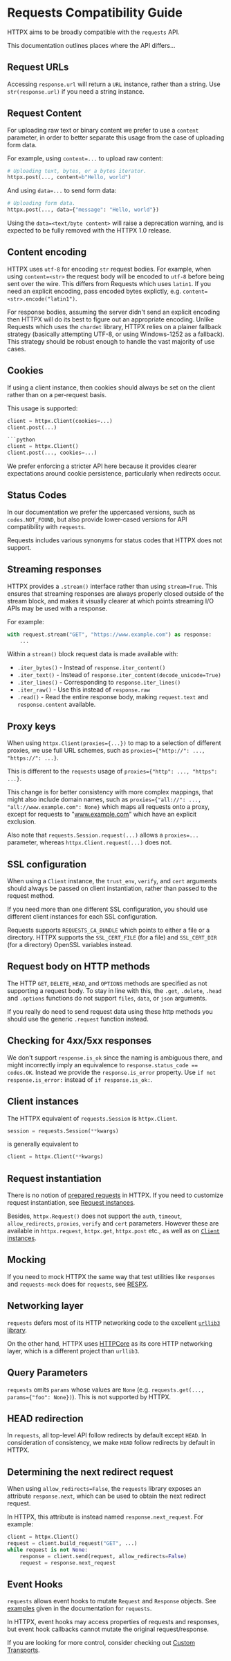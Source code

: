 # Requests Compatibility Guide

HTTPX aims to be broadly compatible with the `requests` API.

This documentation outlines places where the API differs...

## Request URLs

Accessing `response.url` will return a `URL` instance, rather than a string.
Use `str(response.url)` if you need a string instance.

## Request Content

For uploading raw text or binary content we prefer to use a `content` parameter,
in order to better separate this usage from the case of uploading form data.

For example, using `content=...` to upload raw content:

```python
# Uploading text, bytes, or a bytes iterator.
httpx.post(..., content=b"Hello, world")
```

And using `data=...` to send form data:

```python
# Uploading form data.
httpx.post(..., data={"message": "Hello, world"})
```

Using the `data=<text/byte content>` will raise a deprecation warning,
and is expected to be fully removed with the HTTPX 1.0 release.

## Content encoding

HTTPX uses `utf-8` for encoding `str` request bodies. For example, when using `content=<str>` the request body will be encoded to `utf-8` before being sent over the wire. This differs from Requests which uses `latin1`. If you need an explicit encoding, pass encoded bytes explictly, e.g. `content=<str>.encode("latin1")`.

For response bodies, assuming the server didn't send an explicit encoding then HTTPX will do its best to figure out an appropriate encoding. Unlike Requests which uses the `chardet` library, HTTPX relies on a plainer fallback strategy (basically attempting UTF-8, or using Windows-1252 as a fallback). This strategy should be robust enough to handle the vast majority of use cases.

## Cookies

If using a client instance, then cookies should always be set on the client rather than on a per-request basis.

This usage is supported:

```python
client = httpx.Client(cookies=...)
client.post(...)

```python
client = httpx.Client()
client.post(..., cookies=...)
```

We prefer enforcing a stricter API here because it provides clearer expectations around cookie persistence, particularly when redirects occur.

## Status Codes

In our documentation we prefer the uppercased versions, such as `codes.NOT_FOUND`, but also provide lower-cased versions for API compatibility with `requests`.

Requests includes various synonyms for status codes that HTTPX does not support.

## Streaming responses

HTTPX provides a `.stream()` interface rather than using `stream=True`. This ensures that streaming responses are always properly closed outside of the stream block, and makes it visually clearer at which points streaming I/O APIs may be used with a response.

For example:

```python
with request.stream("GET", "https://www.example.com") as response:
    ...
```

Within a `stream()` block request data is made available with:

* `.iter_bytes()` - Instead of `response.iter_content()`
* `.iter_text()` - Instead of `response.iter_content(decode_unicode=True)`
* `.iter_lines()` - Corresponding to `response.iter_lines()`
* `.iter_raw()` - Use this instead of `response.raw`
* `.read()` - Read the entire response body, making `request.text` and `response.content` available.

## Proxy keys

When using `httpx.Client(proxies={...})` to map to a selection of different proxies, we use full URL schemes, such as `proxies={"http://": ..., "https://": ...}`.

This is different to the `requests` usage of `proxies={"http": ..., "https": ...}`.

This change is for better consistency with more complex mappings, that might also include domain names, such as `proxies={"all://": ..., "all://www.example.com": None}` which maps all requests onto a proxy, except for requests to "www.example.com" which have an explicit exclusion.

Also note that `requests.Session.request(...)` allows a `proxies=...` parameter, whereas `httpx.Client.request(...)` does not.

## SSL configuration

When using a `Client` instance, the `trust_env`, `verify`, and `cert` arguments should always be passed on client instantiation, rather than passed to the request method.

If you need more than one different SSL configuration, you should use different client instances for each SSL configuration.

Requests supports `REQUESTS_CA_BUNDLE` which points to either a file or a directory. HTTPX supports the `SSL_CERT_FILE` (for a file) and `SSL_CERT_DIR` (for a directory) OpenSSL variables instead.

## Request body on HTTP methods

The HTTP `GET`, `DELETE`, `HEAD`, and `OPTIONS` methods are specified as not supporting a request body. To stay in line with this, the `.get`, `.delete`, `.head` and `.options` functions do not support `files`, `data`, or `json` arguments.

If you really do need to send request data using these http methods you should use the generic `.request` function instead.

## Checking for 4xx/5xx responses

We don't support `response.is_ok` since the naming is ambiguous there, and might incorrectly imply an equivalence to `response.status_code == codes.OK`. Instead we provide the `response.is_error` property. Use `if not response.is_error:` instead of `if response.is_ok:`.

## Client instances

The HTTPX equivalent of `requests.Session` is `httpx.Client`.

```python
session = requests.Session(**kwargs)
```

is generally equivalent to

```python
client = httpx.Client(**kwargs)
```

## Request instantiation

There is no notion of [prepared requests](https://requests.readthedocs.io/en/stable/user/advanced/#prepared-requests) in HTTPX. If you need to customize request instantiation, see [Request instances](advanced.md#request-instances).

Besides, `httpx.Request()` does not support the `auth`, `timeout`, `allow_redirects`, `proxies`, `verify` and `cert` parameters. However these are available in `httpx.request`, `httpx.get`, `httpx.post` etc., as well as on [`Client` instances](advanced.md#client-instances).

## Mocking

If you need to mock HTTPX the same way that test utilities like `responses` and `requests-mock` does for `requests`, see [RESPX](https://github.com/lundberg/respx).

## Networking layer

`requests` defers most of its HTTP networking code to the excellent [`urllib3` library](https://urllib3.readthedocs.io/en/latest/).

On the other hand, HTTPX uses [HTTPCore](https://github.com/encode/httpcore) as its core HTTP networking layer, which is a different project than `urllib3`.

## Query Parameters

`requests` omits `params` whose values are `None` (e.g. `requests.get(..., params={"foo": None})`). This is not supported by HTTPX.

## HEAD redirection

In `requests`, all top-level API follow redirects by default except `HEAD`.
In consideration of consistency, we make `HEAD` follow redirects by default in HTTPX.

## Determining the next redirect request

When using `allow_redirects=False`, the `requests` library exposes an attribute `response.next`, which can be used to obtain the next redirect request.

In HTTPX, this attribute is instead named `response.next_request`. For example:

```python
client = httpx.Client()
request = client.build_request("GET", ...)
while request is not None:
    response = client.send(request, allow_redirects=False)
    request = response.next_request
```

## Event Hooks

`requests` allows event hooks to mutate `Request` and `Response` objects. See [examples](https://requests.readthedocs.io/en/master/user/advanced/#event-hooks) given in the documentation for `requests`.

In HTTPX, event hooks may access properties of requests and responses, but event hook callbacks cannot mutate the original request/response.

If you are looking for more control, consider checking out [Custom Transports](advanced.md#custom-transports).
